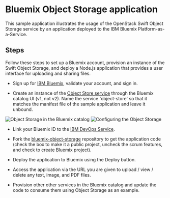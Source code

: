# Bluemix Object Storage application

This sample application illustrates the usage of the OpenStack Swift Object Storage service by an application deployed to the IBM Bluemix Platform-as-a-Service.


## Steps

Follow these steps to set up a Bluemix account, provision an instance of the Swift Object Storage, and deploy a Node.js application that provides a user interface for uploading and sharing files.

* Sign up for [IBM Bluemix](http://bluemix.net/), validate your account, and sign in.

* Create an instance of the [Object Store service](https://www.ng.bluemix.net/docs/#services/ObjectStorage/index.html#ObjectStorage) through the Bluemix catalog UI (v1, not v2). Name the service 'object-store' so that it matches the manifest file of the sample application and leave it unbound.

![Object Storage in the Bluemix catalog](https://github.com/krook/bluemix-object-storage/blob/master/public/img/object-storage-tile.png)
![Configuring the Object Storage](https://github.com/krook/bluemix-object-storage/blob/master/public/img/configuration.png)

* Link your Bluemix ID to the [IBM DevOps Service](http://hub.jazz.net/).

* Fork the [bluemix-object-storage](https://hub.jazz.net/git/krook/bluemix-object-storage) repository to get the application code (check the box to make it a public project, uncheck the scrum features, and check to create Bluemix project).

* Deploy the application to Bluemix using the Deploy button.

* Access the application via the URL you are given to upload / view / delete any text, image, and PDF files.

* Provision other other services in the Bluemix catalog and update the code to consume them using Object Storage as an example.
